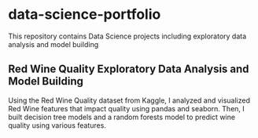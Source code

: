 # data-science-portfolio
This repository contains Data Science projects including exploratory data analysis and model building

## Red Wine Quality Exploratory Data Analysis and Model Building

Using the Red Wine Quality dataset from Kaggle, I analyzed and visualized Red Wine features that impact quality using pandas and seaborn. Then, I built decision tree models and a random forests model to predict wine quality using various features.
